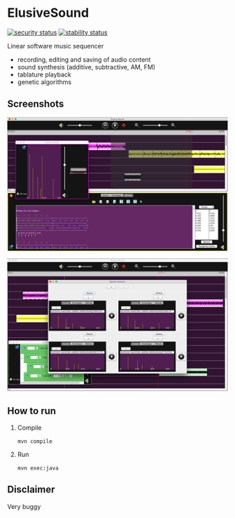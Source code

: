 # ElusiveSound

[![security status](https://www.meterian.com/badge/gh/arnaudh/elusive-sound/security)](https://www.meterian.com/report/gh/arnaudh/elusive-sound) [![stability status](https://www.meterian.com/badge/gh/arnaudh/elusive-sound/stability)](https://www.meterian.com/report/gh/arnaudh/elusive-sound)

Linear software music sequencer

- recording, editing and saving of audio content
- sound synthesis (additive, subtractive, AM, FM)
- tablature playback
- genetic algorithms

## Screenshots

![screenshot1](docs/screenshot-1.png)

![screenshot2](docs/screenshot-2.png)

## How to run

1. Compile

	```
	mvn compile
	```

2. Run

	```
	mvn exec:java
	```

## Disclaimer

Very buggy
